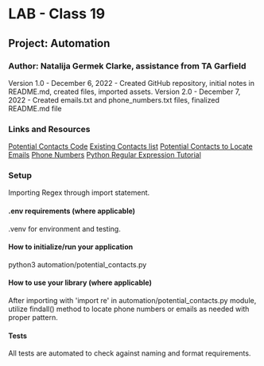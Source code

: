 # LAB - Class 19

## Project: Automation
### Author: Natalija Germek Clarke, assistance from TA Garfield
Version 1.0 - December 6, 2022 - Created GitHub repository, initial notes in README.md, created files, imported assets.
Version 2.0 - December 7, 2022 - Created emails.txt and phone_numbers.txt files, finalized README.md file

### Links and Resources
[Potential Contacts Code](/automation/potential_contacts.py)
[Existing Contacts list](assets/existing_contacts.txt)
[Potential Contacts to Locate](assets/potential_contacts.txt)
[Emails](assets/emails.txt)
[Phone Numbers](assets/phone_numbers.txt)
[Python Regular Expression Tutorial](https://www.datacamp.com/tutorial/python-regular-expression-tutorial)

### Setup

Importing Regex through import statement.

#### .env requirements (where applicable)

.venv for environment and testing.

#### How to initialize/run your application

python3 automation/potential_contacts.py

#### How to use your library (where applicable)

After importing with 'import re' in automation/potential_contacts.py module, utilize findall() method to locate 
phone numbers or emails as needed with proper pattern.

#### Tests

All tests are automated to check against naming and format requirements.
